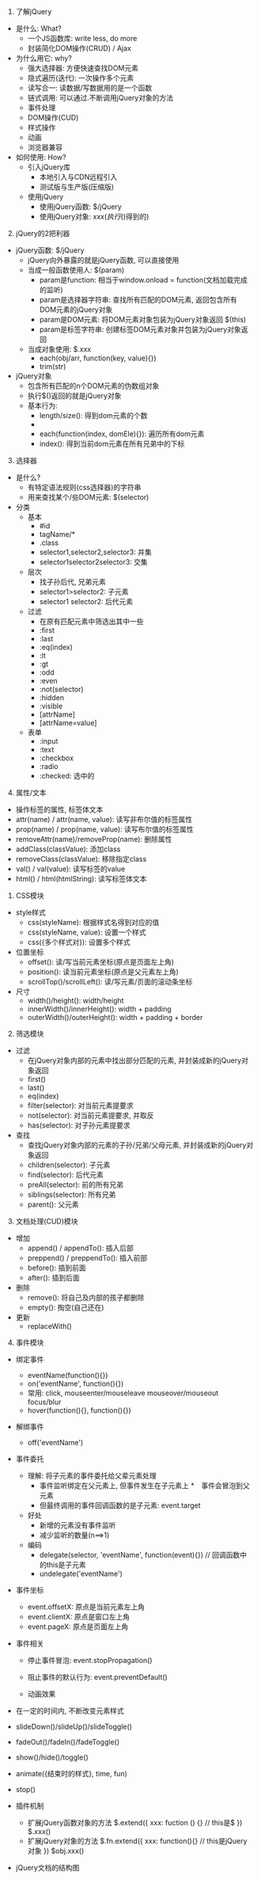 <!--
 * @Author: 2577624123 2577624123@qq.com
 * @Date: 2022-12-16 21:00:40
 * @LastEditors: 2577624123 2577624123@qq.com
 * @LastEditTime: 2022-12-16 21:00:47
 * @FilePath: \Web-learning\jQuery\jQuery.md
 * @Description: 
 * 
-->
1. 了解jQuery
  * 是什么: What?
    * 一个JS函数库: write less, do more
    * 封装简化DOM操作(CRUD) / Ajax
  * 为什么用它: why?
    * 强大选择器: 方便快速查找DOM元素
    * 隐式遍历(迭代): 一次操作多个元素
    * 读写合一: 读数据/写数据用的是一个函数
    * 链式调用: 可以通过.不断调用jQuery对象的方法
    * 事件处理
    * DOM操作(CUD)
    * 样式操作
    * 动画
    * 浏览器兼容
  * 如何使用: How?
    * 引入jQuery库
      * 本地引入与CDN远程引入
      * 测试版与生产版(压缩版)
    * 使用jQuery
      * 使用jQuery函数: $/jQuery
      * 使用jQuery对象: $xxx(执行$()得到的)
2. jQuery的2把利器
  * jQuery函数: $/jQuery
    * jQuery向外暴露的就是jQuery函数, 可以直接使用
    * 当成一般函数使用人: $(param)
      * param是function: 相当于window.onload = function(文档加载完成的监听)
      * param是选择器字符串: 查找所有匹配的DOM元素, 返回包含所有DOM元素的jQuery对象
      * param是DOM元素: 将DOM元素对象包装为jQuery对象返回  $(this)
      * param是标签字符串: 创建标签DOM元素对象并包装为jQuery对象返回
    * 当成对象使用: $.xxx
      * each(obj/arr, function(key, value){})
      * trim(str)
  * jQuery对象
    * 包含所有匹配的n个DOM元素的伪数组对象
    * 执行$()返回的就是jQuery对象
    * 基本行为:
      * length/size(): 得到dom元素的个数
      * [index]: 得到指定下标对应的dom元素
      * each(function(index, domEle){}): 遍历所有dom元素
      * index(): 得到当前dom元素在所有兄弟中的下标
3. 选择器
  * 是什么?
    * 有特定语法规则(css选择器)的字符串
    * 用来查找某个/些DOM元素: $(selector)
  * 分类
    * 基本
      * #id
      * tagName/*
      * .class
      * selector1,selector2,selector3: 并集
      * selector1selector2selector3: 交集
    * 层次
      * 找子孙后代, 兄弟元素
      * selector1>selector2: 子元素
      * selector1 selector2: 后代元素
    * 过滤
      * 在原有匹配元素中筛选出其中一些
      * :first
      * :last
      * :eq(index)
      * :lt
      * :gt
      * :odd
      * :even
      * :not(selector)
      * :hidden
      * :visible
      * [attrName]
      * [attrName=value]
    * 表单
      * :input
      * :text
      * :checkbox
      * :radio
      * :checked: 选中的
4. 属性/文本
  * 操作标签的属性, 标签体文本
  * attr(name) / attr(name, value): 读写非布尔值的标签属性
  * prop(name) / prop(name, value): 读写布尔值的标签属性
  * removeAttr(name)/removeProp(name): 删除属性
  * addClass(classValue): 添加class
  * removeClass(classValue): 移除指定class
  * val() / val(value): 读写标签的value
  * html() / html(htmlString): 读写标签体文本

  1. CSS模块
  * style样式
    * css(styleName): 根据样式名得到对应的值
    * css(styleName, value): 设置一个样式
    * css({多个样式对}): 设置多个样式
  * 位置坐标
    * offset(): 读/写当前元素坐标(原点是页面左上角)
    * position(): 读当前元素坐标(原点是父元素左上角)
    * scrollTop()/scrollLeft(): 读/写元素/页面的滚动条坐标
  * 尺寸
    * width()/height(): width/height
    * innerWidth()/innerHeight(): width + padding
    * outerWidth()/outerHeight(): width + padding + border
2. 筛选模块
  * 过滤
    * 在jQuery对象内部的元素中找出部分匹配的元素, 并封装成新的jQuery对象返回
    * first()
    * last()
    * eq(index)
    * filter(selector): 对当前元素提要求
    * not(selector): 对当前元素提要求, 并取反
    * has(selector): 对子孙元素提要求
  * 查找
    * 查找jQuery对象内部的元素的子孙/兄弟/父母元素, 并封装成新的jQuery对象返回
    * children(selector): 子元素
    * find(selector): 后代元素
    * preAll(selector): 前的所有兄弟
    * siblings(selector): 所有兄弟
    * parent(): 父元素
3. 文档处理(CUD)模块
  * 增加
    * append() / appendTo(): 插入后部
    * preppend() / preppendTo(): 插入前部
    * before(): 插到前面
    * after(): 插到后面
  * 删除
    * remove(): 将自己及内部的孩子都删除
    * empty(): 掏空(自己还在)
  * 更新
    * replaceWith()
  
4. 事件模块
  * 绑定事件
    * eventName(function(){})
    * on('eventName', function(){})
    * 常用: click, mouseenter/mouseleave mouseover/mouseout focus/blur
    * hover(function(){}, function(){})
  * 解绑事件
    * off('eventName')
  * 事件委托
    * 理解: 将子元素的事件委托给父辈元素处理
      * 事件监听绑定在父元素上, 但事件发生在子元素上
      *　事件会冒泡到父元素
      * 但最终调用的事件回调函数的是子元素: event.target
    * 好处
      * 新增的元素没有事件监听
      * 减少监听的数量(n==>1)
    * 编码
      * delegate(selector, 'eventName', function(event){}) // 回调函数中的this是子元素
      * undelegate('eventName')
  * 事件坐标
     * event.offsetX: 原点是当前元素左上角
     * event.clientX: 原点是窗口左上角
     * event.pageX: 原点是页面左上角
  * 事件相关
    * 停止事件冒泡: event.stopPropagation()
    * 阻止事件的默认行为: event.preventDefault()

    * 动画效果
  * 在一定的时间内, 不断改变元素样式
  * slideDown()/slideUp()/slideToggle()
  * fadeOut()/fadeIn()/fadeToggle()
  * show()/hide()/toggle()
  * animate({结束时的样式}, time, fun)
  * stop()

* 插件机制
  * 扩展jQuery函数对象的方法
    $.extend({
      xxx: fuction () {} // this是$
    })
    $.xxx()
  * 扩展jQuery对象的方法
    $.fn.extend({
      xxx: function(){}  // this是jQuery对象
    })
    $obj.xxx()
    
* jQuery文档的结构图